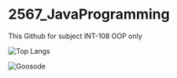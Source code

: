 # 2567_JavaProgramming
This Github for subject INT-108 OOP only


![Top Langs](https://github-readme-stats.vercel.app/api/top-langs/?username=Goosode/2567_JavaProgramming)



<p><img align="center" src="https://github-readme-streak-stats.herokuapp.com/?user=Goosode&" alt="Goosode" /></p>
